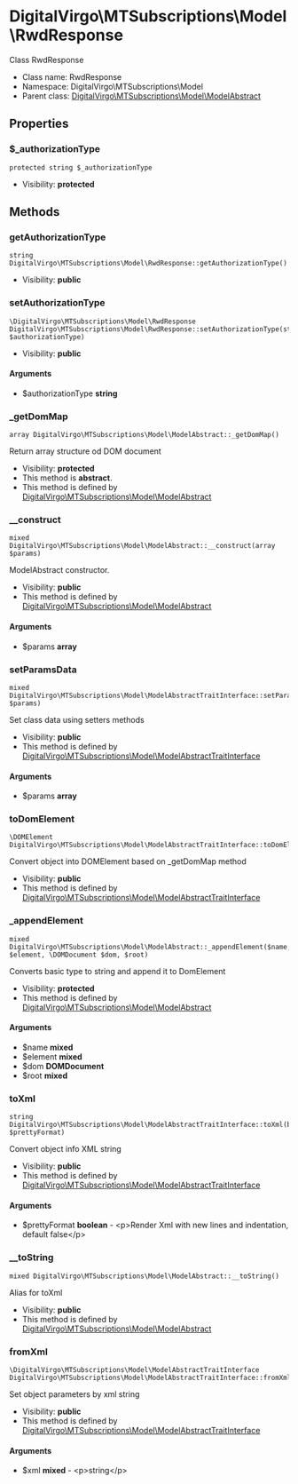 DigitalVirgo\MTSubscriptions\Model\RwdResponse
===============

Class RwdResponse




* Class name: RwdResponse
* Namespace: DigitalVirgo\MTSubscriptions\Model
* Parent class: [DigitalVirgo\MTSubscriptions\Model\ModelAbstract](DigitalVirgo-MTSubscriptions-Model-ModelAbstract.md)





Properties
----------


### $_authorizationType

    protected string $_authorizationType





* Visibility: **protected**


Methods
-------


### getAuthorizationType

    string DigitalVirgo\MTSubscriptions\Model\RwdResponse::getAuthorizationType()





* Visibility: **public**




### setAuthorizationType

    \DigitalVirgo\MTSubscriptions\Model\RwdResponse DigitalVirgo\MTSubscriptions\Model\RwdResponse::setAuthorizationType(string $authorizationType)





* Visibility: **public**


#### Arguments
* $authorizationType **string**



### _getDomMap

    array DigitalVirgo\MTSubscriptions\Model\ModelAbstract::_getDomMap()

Return array structure od DOM document



* Visibility: **protected**
* This method is **abstract**.
* This method is defined by [DigitalVirgo\MTSubscriptions\Model\ModelAbstract](DigitalVirgo-MTSubscriptions-Model-ModelAbstract.md)




### __construct

    mixed DigitalVirgo\MTSubscriptions\Model\ModelAbstract::__construct(array $params)

ModelAbstract constructor.



* Visibility: **public**
* This method is defined by [DigitalVirgo\MTSubscriptions\Model\ModelAbstract](DigitalVirgo-MTSubscriptions-Model-ModelAbstract.md)


#### Arguments
* $params **array**



### setParamsData

    mixed DigitalVirgo\MTSubscriptions\Model\ModelAbstractTraitInterface::setParamsData(array $params)

Set class data using setters methods



* Visibility: **public**
* This method is defined by [DigitalVirgo\MTSubscriptions\Model\ModelAbstractTraitInterface](DigitalVirgo-MTSubscriptions-Model-ModelAbstractTraitInterface.md)


#### Arguments
* $params **array**



### toDomElement

    \DOMElement DigitalVirgo\MTSubscriptions\Model\ModelAbstractTraitInterface::toDomElement()

Convert object into DOMElement based on _getDomMap method



* Visibility: **public**
* This method is defined by [DigitalVirgo\MTSubscriptions\Model\ModelAbstractTraitInterface](DigitalVirgo-MTSubscriptions-Model-ModelAbstractTraitInterface.md)




### _appendElement

    mixed DigitalVirgo\MTSubscriptions\Model\ModelAbstract::_appendElement($name, $element, \DOMDocument $dom, $root)

Converts basic type to string and append it to DomElement



* Visibility: **protected**
* This method is defined by [DigitalVirgo\MTSubscriptions\Model\ModelAbstract](DigitalVirgo-MTSubscriptions-Model-ModelAbstract.md)


#### Arguments
* $name **mixed**
* $element **mixed**
* $dom **DOMDocument**
* $root **mixed**



### toXml

    string DigitalVirgo\MTSubscriptions\Model\ModelAbstractTraitInterface::toXml(boolean $prettyFormat)

Convert object info XML string



* Visibility: **public**
* This method is defined by [DigitalVirgo\MTSubscriptions\Model\ModelAbstractTraitInterface](DigitalVirgo-MTSubscriptions-Model-ModelAbstractTraitInterface.md)


#### Arguments
* $prettyFormat **boolean** - &lt;p&gt;Render Xml with new lines and indentation, default false&lt;/p&gt;



### __toString

    mixed DigitalVirgo\MTSubscriptions\Model\ModelAbstract::__toString()

Alias for toXml



* Visibility: **public**
* This method is defined by [DigitalVirgo\MTSubscriptions\Model\ModelAbstract](DigitalVirgo-MTSubscriptions-Model-ModelAbstract.md)




### fromXml

    \DigitalVirgo\MTSubscriptions\Model\ModelAbstractTraitInterface DigitalVirgo\MTSubscriptions\Model\ModelAbstractTraitInterface::fromXml($xml)

Set object parameters by xml string



* Visibility: **public**
* This method is defined by [DigitalVirgo\MTSubscriptions\Model\ModelAbstractTraitInterface](DigitalVirgo-MTSubscriptions-Model-ModelAbstractTraitInterface.md)


#### Arguments
* $xml **mixed** - &lt;p&gt;string&lt;/p&gt;


